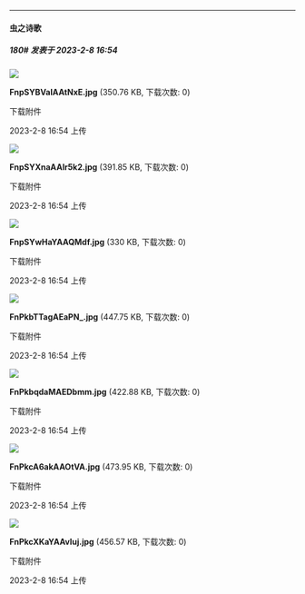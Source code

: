 
*****

####  虫之诗歌  
##### 180#       发表于 2023-2-8 16:54

<img src="https://img.saraba1st.com/forum/202302/08/165429q7csxl9ukoje0uzl.jpg" referrerpolicy="no-referrer">

<strong>FnpSYBVaIAAtNxE.jpg</strong> (350.76 KB, 下载次数: 0)

下载附件

2023-2-8 16:54 上传

<img src="https://img.saraba1st.com/forum/202302/08/165429lhsjhrstoaehsvzv.jpg" referrerpolicy="no-referrer">

<strong>FnpSYXnaAAIr5k2.jpg</strong> (391.85 KB, 下载次数: 0)

下载附件

2023-2-8 16:54 上传

<img src="https://img.saraba1st.com/forum/202302/08/165429koch69azcgu59z7c.jpg" referrerpolicy="no-referrer">

<strong>FnpSYwHaYAAQMdf.jpg</strong> (330 KB, 下载次数: 0)

下载附件

2023-2-8 16:54 上传

<img src="https://img.saraba1st.com/forum/202302/08/165430m4uplzj4aw1pajlv.jpg" referrerpolicy="no-referrer">

<strong>FnPkbTTagAEaPN_.jpg</strong> (447.75 KB, 下载次数: 0)

下载附件

2023-2-8 16:54 上传

<img src="https://img.saraba1st.com/forum/202302/08/165430ldhv5xl1f1faczea.jpg" referrerpolicy="no-referrer">

<strong>FnPkbqdaMAEDbmm.jpg</strong> (422.88 KB, 下载次数: 0)

下载附件

2023-2-8 16:54 上传

<img src="https://img.saraba1st.com/forum/202302/08/165430glr7tfui7oee7lir.jpg" referrerpolicy="no-referrer">

<strong>FnPkcA6akAAOtVA.jpg</strong> (473.95 KB, 下载次数: 0)

下载附件

2023-2-8 16:54 上传

<img src="https://img.saraba1st.com/forum/202302/08/165431gc6imch6wphcyblp.jpg" referrerpolicy="no-referrer">

<strong>FnPkcXKaYAAvIuj.jpg</strong> (456.57 KB, 下载次数: 0)

下载附件

2023-2-8 16:54 上传

